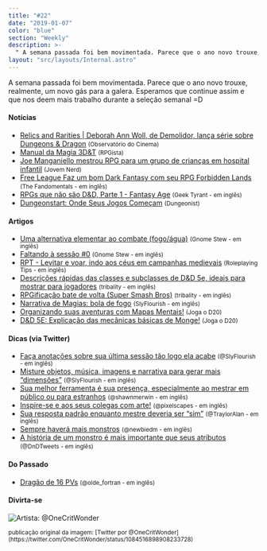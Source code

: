 ```yaml
---
title: "#22"
date: "2019-01-07"
color: "blue"
section: "Weekly"
description: >-
  " A semana passada foi bem movimentada. Parece que o ano novo trouxe, realmente, um novo gás para a galera. Esperamos que continue assim e que nos deem mais trabalho durante a seleção semanal =D"
layout: "src/layouts/Internal.astro"
---
```


A semana passada foi bem movimentada. Parece que o ano novo trouxe, realmente, um novo gás para a galera. Esperamos que continue assim e que nos deem mais trabalho durante a seleção semanal =D

#### Notícias

- [Relics and Rarities | Deborah Ann Woll, de Demolidor, lança série sobre Dungeons & Dragon](https://observatoriodocinema.bol.uol.com.br/series-e-tv/2018/12/relics-and-rarities-deborah-ann-woll-de-demolidor-lanca-serie-sobre-dungeons-dragons) <small>(Observatório do Cinema)</small>
- [Manual da Magia 3D&T](http://rpgista.com.br/2019/01/09/manual-da-magia-3dt/) <small>(RPGista)</small>
- [Joe Manganiello mestrou RPG para um grupo de crianças em hospital infantil](https://jovemnerd.com.br/nerdbunker/joe-manganiello-mestrou-rpg-para-um-grupo-de-criancas-em-hospital-infantil/) <small>(Jovem Nerd)</small>
- [Free League Faz um bom Dark Fantasy com seu RPG Forbidden Lands](https://www.thefandomentals.com/free-league-does-dark-fantasy-tabletop-right-with-its-forbidden-lands-rpg/) <small>(The Fandomentals - em inglês)</small>
- [RPGs que não são D&D, Parte 1 - Fantasy Age](https://geektyrant.com/news/tabletop-rpgs-that-arent-dungeons-amp-dragons-part-1-fantasy-age) <small>(Geek Tyrant - em inglês)</small>
- [Dungeonstart: Onde Seus Jogos Começam](https://www.dungeonist.com/dungeonstart-onde-seus-jogos-comecam/) <small>(Dungeonist)</small>

#### Artigos

- [Uma alternativa elementar ao combate (fogo/água)](https://gnomestew.com/an-elementary-alternative-to-combat-fire-water/) <small>(Gnome Stew - em inglês)</small>
- [Faltando à sessão #0](https://gnomestew.com/missing-session-zero/) <small>(Gnome Stew - em inglês)</small>
- [RPT - Levitar e voar, indo aos céus em campanhas medievais](https://www.roleplayingtips.com/news/rpt-levitate-and-fly-going-over-the-head-of-a-medieval-campaign/) <small>(Roleplaying Tips - em inglês)</small>
- [Descrições rápidas das classes e subclasses de D&D 5e, ideais para mostrar para jogadores](https://www.tribality.com/2019/01/08/brief-description-of-5e-classes-and-subclasses-ideal-to-show-to-your-players/) <small>(tribality - em inglês)</small>
- [RPGificação bate de volta (Super Smash Bros)](https://www.tribality.com/2019/01/11/rpgification-super-smashes-back/) <small>(tribality - em inglês)</small>
- [Narrativa de Magias: bola de fogo](http://slyflourish.com/storytelling_with_spells_fireball.html) <small>(SlyFlourish - em inglês)</small>
- [Organizando suas aventuras com Mapas Mentais!](https://jogaod20.blogspot.com/2019/01/rpg-mapasmentais.html) <small>(Joga o D20)</small>
- [D&D 5E: Explicação das mecânicas básicas de Monge!](https://jogaod20.blogspot.com/2019/01/explicacao-monge.html) <small>(Joga o D20)</small>

#### Dicas (via Twitter)

- [Faça anotações sobre sua última sessão tão logo ela acabe](https://twitter.com/SlyFlourish/status/1082698856134049797) <small>(@SlyFlourish - em inglês)</small>
- [Misture objetos, música, imagens e narrativa para gerar mais “dimensões”](https://twitter.com/SlyFlourish/status/1084148323664257027) <small>(@SlyFlourish - em inglês)</small>
- [Sua melhor ferramenta é sua presença, especialmente ao mestrar em público ou para estranhos](https://twitter.com/shawnmerwin/status/1082295497275117570) <small>(@shawnmerwin - em inglês)</small>
- [Inspire-se e aos seus colegas com arte!](https://twitter.com/pixelscapes/status/1083771785609445376) <small>(@pixelscapes - em inglês)</small>
- [Sua resposta padrão enquanto mestre deveria ser “sim”](https://twitter.com/TraylorAlan/status/1084159085535125504) <small>(@TraylorAlan - em inglês)</small>
- [Sempre haverá mais monstros](https://twitter.com/newbiedm/status/1084299745210912768) <small>(@newbiedm - em inglês)</small>
- [A história de um monstro é mais importante que seus atributos](https://twitter.com/DnDTweets/status/1084523979690393603) <small>(@DnDTweets - em inglês)</small>

#### Do Passado

- [Dragão de 16 PVs](http://www.latorra.org/2012/05/15/a-16-hp-dragon/) <small>(@olde_fortran - em inglês)</small>

#### Divirta-se

![Artista: @OneCritWonder](/assets/images/uploads/dwz6p_mvaaaysg1.jpg)

<small>
  publicação original da imagem: [Twitter por
  @OneCritWonder](https://twitter.com/OneCritWonder/status/1084516898908233728)
</small>
